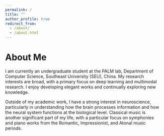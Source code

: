 ```yaml
---
permalink: /
title: ""
author_profile: true
redirect_from: 
  - /about/
  - /about.html
---
```


# About Me
I am currently an undergraduate student at the PALM lab, Department of Computer Science, Southeast University (SEU), China. My research interests are broad, with a primary focus on deep learning and multimodal research. I enjoy developing elegant works and continually exploring new knowledge.

Outside of my academic work, I have a strong interest in neuroscience, particularly in understanding how the brain processes information and how the neural system functions at the biological level. Classical music is another significant part of my life, with a particular focus on symphonies and piano works from the Romantic, Impressionist, and Atonal music periods.